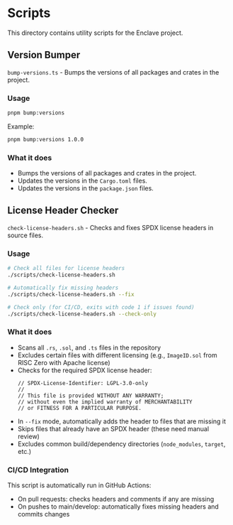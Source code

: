 # Scripts

This directory contains utility scripts for the Enclave project.

## Version Bumper

`bump-versions.ts` - Bumps the versions of all packages and crates in the project.

### Usage

```bash
pnpm bump:versions
```

Example: 

```bash
pnpm bump:versions 1.0.0
```

### What it does

- Bumps the versions of all packages and crates in the project.
- Updates the versions in the `Cargo.toml` files.
- Updates the versions in the `package.json` files.

## License Header Checker

`check-license-headers.sh` - Checks and fixes SPDX license headers in source files.

### Usage

```bash
# Check all files for license headers
./scripts/check-license-headers.sh

# Automatically fix missing headers
./scripts/check-license-headers.sh --fix

# Check only (for CI/CD, exits with code 1 if issues found)
./scripts/check-license-headers.sh --check-only
```

### What it does

- Scans all `.rs`, `.sol`, and `.ts` files in the repository
- Excludes certain files with different licensing (e.g., `ImageID.sol` from RISC Zero with Apache license)
- Checks for the required SPDX license header:
  ```
  // SPDX-License-Identifier: LGPL-3.0-only
  //
  // This file is provided WITHOUT ANY WARRANTY;
  // without even the implied warranty of MERCHANTABILITY
  // or FITNESS FOR A PARTICULAR PURPOSE.
  ```
- In `--fix` mode, automatically adds the header to files that are missing it
- Skips files that already have an SPDX header (these need manual review)
- Excludes common build/dependency directories (`node_modules`, `target`, etc.)

### CI/CD Integration

This script is automatically run in GitHub Actions:
- On pull requests: checks headers and comments if any are missing
- On pushes to main/develop: automatically fixes missing headers and commits changes
